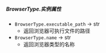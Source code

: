 ##### BrowserType.实例属性
- `BrowserType.executable_path` -> str
	- 返回浏览器可执行文件的路径
- `BrowserType.name` -> str
	- 返回浏览器类型的名称


